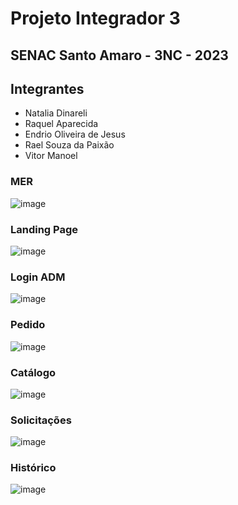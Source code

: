# Projeto Integrador 3
## SENAC Santo Amaro - 3NC - 2023


## Integrantes
* Natalia Dinareli
* Raquel Aparecida
* Endrio Oliveira de Jesus
* Rael Souza da Paixão
* Vitor Manoel

### MER
![image](https://user-images.githubusercontent.com/67610613/227380205-9969125a-bfc5-407b-9587-820986fafec6.png)


### Landing Page
 ![image](https://user-images.githubusercontent.com/100283238/227319370-861ead65-db8f-4b2b-9f26-d3cf1e527af9.png)

### Login ADM
![image](https://user-images.githubusercontent.com/100283238/227320111-e0a32e7d-bef1-436c-a6e3-b94aef160108.png)

### Pedido
![image](https://user-images.githubusercontent.com/100283238/227320295-763b40df-b260-4384-964f-b64a50903ec1.png)


### Catálogo 
![image](https://user-images.githubusercontent.com/100283238/227320629-a46d36ca-ee93-4bf5-a8c5-ce5b400d651d.png)

### Solicitações
![image](https://user-images.githubusercontent.com/100283238/227320847-633a481f-ac07-47f1-bc16-304af4f123bb.png)

### Histórico
![image](https://user-images.githubusercontent.com/100283238/227320944-10692dc2-2a71-414c-8565-400d59baa95f.png)
